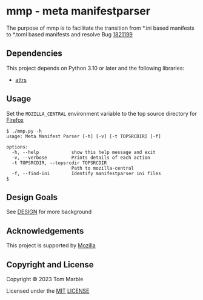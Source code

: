 # mmp - meta manifestparser

The purpose of mmp is to facilitate the transition from
*.ini based manifests to *.toml based manifests and
resolve Bug [1821199](https://bugzilla.mozilla.org/show_bug.cgi?id=1821199)

## Dependencies

This project depends on Python 3.10 or later and the following libraries:

* [attrs](https://pypi.org/project/attrs/)

## Usage

Set the `MOZILLA_CENTRAL` environment variable to the top source directory
for [Firefox](https://firefox-source-docs.mozilla.org/contributing/contribution_quickref.html#bootstrap-a-copy-of-the-firefox-source-code)

```
$ ./mmp.py -h
usage: Meta Manifest Parser [-h] [-v] [-t TOPSRCDIR] [-f]

options:
  -h, --help            show this help message and exit
  -v, --verbose         Prints details of each action
  -t TOPSRCDIR, --topsrcdir TOPSRCDIR
                        Path to mozilla-central
  -f, --find-ini        Identify manifestparser ini files
$
```

## Design Goals

See [DESIGN](DESIGN.md) for more background

## Acknowledgements

This project is supported by [Mozilla](https://www.mozilla.org/)

## Copyright and License

Copyright © 2023 Tom Marble

Licensed under the [MIT](http://opensource.org/licenses/MIT) [LICENSE](LICENSE)
